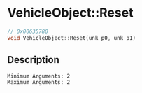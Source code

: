 # VehicleObject::Reset
```c
// 0x00635780
void VehicleObject::Reset(unk p0, unk p1)
```
## Description
```
Minimum Arguments: 2
Maximum Arguments: 2
```
